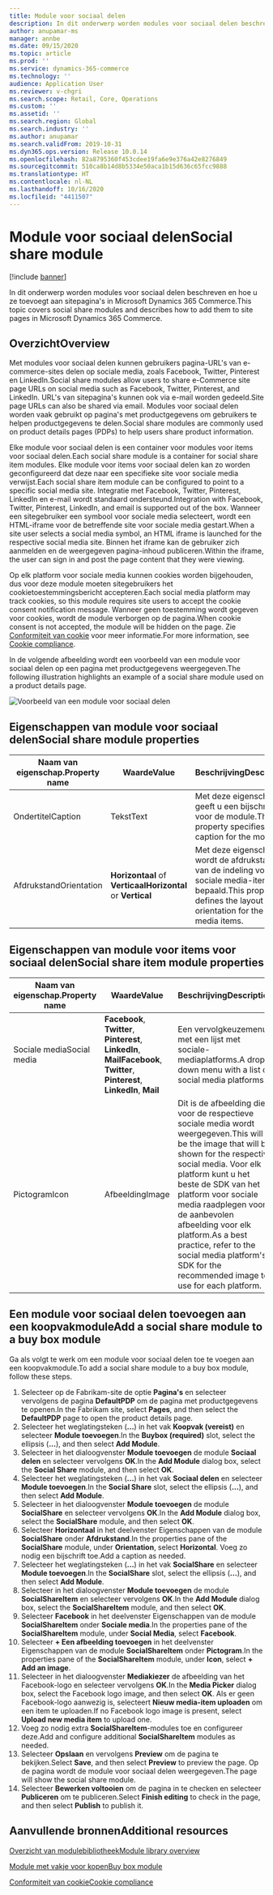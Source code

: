 ```yaml
---
title: Module voor sociaal delen
description: In dit onderwerp worden modules voor sociaal delen beschreven en hoe u ze toevoegt aan sitepagina's in Microsoft Dynamics 365 Commerce.
author: anupamar-ms
manager: annbe
ms.date: 09/15/2020
ms.topic: article
ms.prod: ''
ms.service: dynamics-365-commerce
ms.technology: ''
audience: Application User
ms.reviewer: v-chgri
ms.search.scope: Retail, Core, Operations
ms.custom: ''
ms.assetid: ''
ms.search.region: Global
ms.search.industry: ''
ms.author: anupamar
ms.search.validFrom: 2019-10-31
ms.dyn365.ops.version: Release 10.0.14
ms.openlocfilehash: 82a8795360f453cdee19fa6e9e376a42e8276849
ms.sourcegitcommit: 510ca8b14d8b5334e50aca1b15d636c65fcc9888
ms.translationtype: HT
ms.contentlocale: nl-NL
ms.lasthandoff: 10/16/2020
ms.locfileid: "4411507"
---
```

# <a name="social-share-module"></a><span data-ttu-id="f659e-103">Module voor sociaal delen</span><span class="sxs-lookup"><span data-stu-id="f659e-103">Social share module</span></span>

[!include [banner](includes/banner.md)]

<span data-ttu-id="f659e-104">In dit onderwerp worden modules voor sociaal delen beschreven en hoe u ze toevoegt aan sitepagina's in Microsoft Dynamics 365 Commerce.</span><span class="sxs-lookup"><span data-stu-id="f659e-104">This topic covers social share modules and describes how to add them to site pages in Microsoft Dynamics 365 Commerce.</span></span>

## <a name="overview"></a><span data-ttu-id="f659e-105">Overzicht</span><span class="sxs-lookup"><span data-stu-id="f659e-105">Overview</span></span>

<span data-ttu-id="f659e-106">Met modules voor sociaal delen kunnen gebruikers pagina-URL's van e-commerce-sites delen op sociale media, zoals Facebook, Twitter, Pinterest en LinkedIn.</span><span class="sxs-lookup"><span data-stu-id="f659e-106">Social share modules allow users to share e-Commerce site page URLs on social media such as Facebook, Twitter, Pinterest, and LinkedIn.</span></span> <span data-ttu-id="f659e-107">URL's van sitepagina's kunnen ook via e-mail worden gedeeld.</span><span class="sxs-lookup"><span data-stu-id="f659e-107">Site page URLs can also be shared via email.</span></span> <span data-ttu-id="f659e-108">Modules voor sociaal delen worden vaak gebruikt op pagina's met productgegevens om gebruikers te helpen productgegevens te delen.</span><span class="sxs-lookup"><span data-stu-id="f659e-108">Social share modules are commonly used on product details pages (PDPs) to help users share product information.</span></span>

<span data-ttu-id="f659e-109">Elke module voor sociaal delen is een container voor modules voor items voor sociaal delen.</span><span class="sxs-lookup"><span data-stu-id="f659e-109">Each social share module is a container for social share item modules.</span></span> <span data-ttu-id="f659e-110">Elke module voor items voor sociaal delen kan zo worden geconfigureerd dat deze naar een specifieke site voor sociale media verwijst.</span><span class="sxs-lookup"><span data-stu-id="f659e-110">Each social share item module can be configured to point to a specific social media site.</span></span> <span data-ttu-id="f659e-111">Integratie met Facebook, Twitter, Pinterest, LinkedIn en e-mail wordt standaard ondersteund.</span><span class="sxs-lookup"><span data-stu-id="f659e-111">Integration with Facebook, Twitter, Pinterest, LinkedIn, and email is supported out of the box.</span></span> <span data-ttu-id="f659e-112">Wanneer een sitegebruiker een symbool voor sociale media selecteert, wordt een HTML-iframe voor de betreffende site voor sociale media gestart.</span><span class="sxs-lookup"><span data-stu-id="f659e-112">When a site user selects a social media symbol, an HTML iframe is launched for the respective social media site.</span></span> <span data-ttu-id="f659e-113">Binnen het iframe kan de gebruiker zich aanmelden en de weergegeven pagina-inhoud publiceren.</span><span class="sxs-lookup"><span data-stu-id="f659e-113">Within the iframe, the user can sign in and post the page content that they were viewing.</span></span>

<span data-ttu-id="f659e-114">Op elk platform voor sociale media kunnen cookies worden bijgehouden, dus voor deze module moeten sitegebruikers het cookietoestemmingsbericht accepteren.</span><span class="sxs-lookup"><span data-stu-id="f659e-114">Each social media platform may track cookies, so this module requires site users to accept the cookie consent notification message.</span></span> <span data-ttu-id="f659e-115">Wanneer geen toestemming wordt gegeven voor cookies, wordt de module verborgen op de pagina.</span><span class="sxs-lookup"><span data-stu-id="f659e-115">When cookie consent is not accepted, the module will be hidden on the page.</span></span> <span data-ttu-id="f659e-116">Zie [Conformiteit van cookie](cookie-compliance.md) voor meer informatie.</span><span class="sxs-lookup"><span data-stu-id="f659e-116">For more information, see [Cookie compliance](cookie-compliance.md).</span></span>

<span data-ttu-id="f659e-117">In de volgende afbeelding wordt een voorbeeld van een module voor sociaal delen op een pagina met productgegevens weergegeven.</span><span class="sxs-lookup"><span data-stu-id="f659e-117">The following illustration highlights an example of a social share module used on a product details page.</span></span>

![Voorbeeld van een module voor sociaal delen](./media/ecommerce-socialshare.png)

## <a name="social-share-module-properties"></a><span data-ttu-id="f659e-119">Eigenschappen van module voor sociaal delen</span><span class="sxs-lookup"><span data-stu-id="f659e-119">Social share module properties</span></span>

| <span data-ttu-id="f659e-120">Naam van eigenschap.</span><span class="sxs-lookup"><span data-stu-id="f659e-120">Property name</span></span>             | <span data-ttu-id="f659e-121">Waarde</span><span class="sxs-lookup"><span data-stu-id="f659e-121">Value</span></span>                 | <span data-ttu-id="f659e-122">Beschrijving</span><span class="sxs-lookup"><span data-stu-id="f659e-122">Description</span></span> |
|---------------------------|-----------------------|-------------|
| <span data-ttu-id="f659e-123">Ondertitel</span><span class="sxs-lookup"><span data-stu-id="f659e-123">Caption</span></span>                  | <span data-ttu-id="f659e-124">Tekst</span><span class="sxs-lookup"><span data-stu-id="f659e-124">Text</span></span> | <span data-ttu-id="f659e-125">Met deze eigenschap geeft u een bijschrift op voor de module.</span><span class="sxs-lookup"><span data-stu-id="f659e-125">This property specifies a caption for the module.</span></span> |
| <span data-ttu-id="f659e-126">Afdrukstand</span><span class="sxs-lookup"><span data-stu-id="f659e-126">Orientation</span></span> | <span data-ttu-id="f659e-127">**Horizontaal** of **Verticaal**</span><span class="sxs-lookup"><span data-stu-id="f659e-127">**Horizontal** or **Vertical**</span></span>  | <span data-ttu-id="f659e-128">Met deze eigenschap wordt de afdrukstand van de indeling voor de sociale media-items bepaald.</span><span class="sxs-lookup"><span data-stu-id="f659e-128">This property defines the layout orientation for the social media items.</span></span> |

## <a name="social-share-item-module-properties"></a><span data-ttu-id="f659e-129">Eigenschappen van module voor items voor sociaal delen</span><span class="sxs-lookup"><span data-stu-id="f659e-129">Social share item module properties</span></span>
| <span data-ttu-id="f659e-130">Naam van eigenschap.</span><span class="sxs-lookup"><span data-stu-id="f659e-130">Property name</span></span>             | <span data-ttu-id="f659e-131">Waarde</span><span class="sxs-lookup"><span data-stu-id="f659e-131">Value</span></span>                 | <span data-ttu-id="f659e-132">Beschrijving</span><span class="sxs-lookup"><span data-stu-id="f659e-132">Description</span></span> |
|---------------------------|-----------------------|-------------|
| <span data-ttu-id="f659e-133">Sociale media</span><span class="sxs-lookup"><span data-stu-id="f659e-133">Social media</span></span>              | <span data-ttu-id="f659e-134">**Facebook**, **Twitter**, **Pinterest**, **LinkedIn**, **Mail**</span><span class="sxs-lookup"><span data-stu-id="f659e-134">**Facebook**, **Twitter**, **Pinterest**, **LinkedIn**, **Mail**</span></span> | <span data-ttu-id="f659e-135">Een vervolgkeuzemenu met een lijst met sociale-mediaplatforms.</span><span class="sxs-lookup"><span data-stu-id="f659e-135">A drop-down menu with a list of social media platforms.</span></span> |
| <span data-ttu-id="f659e-136">Pictogram</span><span class="sxs-lookup"><span data-stu-id="f659e-136">Icon</span></span> |<span data-ttu-id="f659e-137">Afbeelding</span><span class="sxs-lookup"><span data-stu-id="f659e-137">Image</span></span>    | <span data-ttu-id="f659e-138">Dit is de afbeelding die voor de respectieve sociale media wordt weergegeven.</span><span class="sxs-lookup"><span data-stu-id="f659e-138">This will be the image that will be shown for the respective social media.</span></span> <span data-ttu-id="f659e-139">Voor elk platform kunt u het beste de SDK van het platform voor sociale media raadplegen voor de aanbevolen afbeelding voor elk platform.</span><span class="sxs-lookup"><span data-stu-id="f659e-139">As a best practice, refer to the social media platform's SDK for the recommended image to use for each platform.</span></span> |

## <a name="add-a-social-share-module-to-a-buy-box-module"></a><span data-ttu-id="f659e-140">Een module voor sociaal delen toevoegen aan een koopvakmodule</span><span class="sxs-lookup"><span data-stu-id="f659e-140">Add a social share module to a buy box module</span></span>

<span data-ttu-id="f659e-141">Ga als volgt te werk om een module voor sociaal delen toe te voegen aan een koopvakmodule.</span><span class="sxs-lookup"><span data-stu-id="f659e-141">To add a social share module to a buy box module, follow these steps.</span></span>

1. <span data-ttu-id="f659e-142">Selecteer op de Fabrikam-site de optie **Pagina's** en selecteer vervolgens de pagina **DefaultPDP** om de pagina met productgegevens te openen.</span><span class="sxs-lookup"><span data-stu-id="f659e-142">In the Fabrikam site, select **Pages**, and then select the **DefaultPDP** page to open the product details page.</span></span> 
1. <span data-ttu-id="f659e-143">Selecteer het weglatingsteken (**...**) in het vak **Koopvak (vereist)** en selecteer **Module toevoegen**.</span><span class="sxs-lookup"><span data-stu-id="f659e-143">In the **Buybox (required)** slot, select the ellipsis (**...**), and then select **Add Module**.</span></span>
1. <span data-ttu-id="f659e-144">Selecteer in het dialoogvenster **Module toevoegen** de module **Sociaal delen** en selecteer vervolgens **OK**.</span><span class="sxs-lookup"><span data-stu-id="f659e-144">In the **Add Module** dialog box, select the **Social Share** module, and then select **OK**.</span></span>
1. <span data-ttu-id="f659e-145">Selecteer het weglatingsteken (**...**) in het vak **Sociaal delen** en selecteer **Module toevoegen**.</span><span class="sxs-lookup"><span data-stu-id="f659e-145">In the **Social Share** slot, select the ellipsis (**...**), and then select **Add Module**.</span></span>
1. <span data-ttu-id="f659e-146">Selecteer in het dialoogvenster **Module toevoegen** de module **SocialShare** en selecteer vervolgens **OK**.</span><span class="sxs-lookup"><span data-stu-id="f659e-146">In the **Add Module** dialog box, select the **SocialShare** module, and then select **OK**.</span></span>
1. <span data-ttu-id="f659e-147">Selecteer **Horizontaal** in het deelvenster Eigenschappen van de module **SocialShare** onder **Afdrukstand**.</span><span class="sxs-lookup"><span data-stu-id="f659e-147">In the properties pane of the **SocialShare** module, under **Orientation**, select **Horizontal**.</span></span> <span data-ttu-id="f659e-148">Voeg zo nodig een bijschrift toe.</span><span class="sxs-lookup"><span data-stu-id="f659e-148">Add a caption as needed.</span></span>
1. <span data-ttu-id="f659e-149">Selecteer het weglatingsteken (**...**) in het vak **SocialShare** en selecteer **Module toevoegen**.</span><span class="sxs-lookup"><span data-stu-id="f659e-149">In the **SocialShare** slot, select the ellipsis (**...**), and then select **Add Module**.</span></span>
1. <span data-ttu-id="f659e-150">Selecteer in het dialoogvenster **Module toevoegen** de module **SocialShareItem** en selecteer vervolgens **OK**.</span><span class="sxs-lookup"><span data-stu-id="f659e-150">In the **Add Module** dialog box, select the **SocialShareItem** module, and then select **OK**.</span></span>
1. <span data-ttu-id="f659e-151">Selecteer **Facebook** in het deelvenster Eigenschappen van de module **SocialShareItem** onder **Sociale media**.</span><span class="sxs-lookup"><span data-stu-id="f659e-151">In the properties pane of the **SocialShareItem** module, under **Social Media**, select **Facebook**.</span></span>
1. <span data-ttu-id="f659e-152">Selecteer **+ Een afbeelding toevoegen** in het deelvenster Eigenschappen van de module **SocialShareItem** onder **Pictogram**.</span><span class="sxs-lookup"><span data-stu-id="f659e-152">In the properties pane of the **SocialShareItem** module, under **Icon**, select **+ Add an image**.</span></span>
1. <span data-ttu-id="f659e-153">Selecteer in het dialoogvenster **Mediakiezer** de afbeelding van het Facebook-logo en selecteer vervolgens **OK**.</span><span class="sxs-lookup"><span data-stu-id="f659e-153">In the **Media Picker** dialog box, select the Facebook logo image, and then select **OK**.</span></span> <span data-ttu-id="f659e-154">Als er geen Facebook-logo aanwezig is, selecteert **Nieuw media-item uploaden** om een item te uploaden.</span><span class="sxs-lookup"><span data-stu-id="f659e-154">If no Facebook logo image is present, select **Upload new media item** to upload one.</span></span>
1. <span data-ttu-id="f659e-155">Voeg zo nodig extra **SocialShareItem**-modules toe en configureer deze.</span><span class="sxs-lookup"><span data-stu-id="f659e-155">Add and configure additional **SocialShareItem** modules as needed.</span></span>
1. <span data-ttu-id="f659e-156">Selecteer **Opslaan** en vervolgens **Preview** om de pagina te bekijken.</span><span class="sxs-lookup"><span data-stu-id="f659e-156">Select **Save**, and then select **Preview** to preview the page.</span></span> <span data-ttu-id="f659e-157">Op de pagina wordt de module voor sociaal delen weergegeven.</span><span class="sxs-lookup"><span data-stu-id="f659e-157">The page will show the social share module.</span></span>
1. <span data-ttu-id="f659e-158">Selecteer **Bewerken voltooien** om de pagina in te checken en selecteer **Publiceren** om te publiceren.</span><span class="sxs-lookup"><span data-stu-id="f659e-158">Select **Finish editing** to check in the page, and then select **Publish** to publish it.</span></span>

## <a name="additional-resources"></a><span data-ttu-id="f659e-159">Aanvullende bronnen</span><span class="sxs-lookup"><span data-stu-id="f659e-159">Additional resources</span></span>

[<span data-ttu-id="f659e-160">Overzicht van modulebibliotheek</span><span class="sxs-lookup"><span data-stu-id="f659e-160">Module library overview</span></span>](starter-kit-overview.md)

[<span data-ttu-id="f659e-161">Module met vakje voor kopen</span><span class="sxs-lookup"><span data-stu-id="f659e-161">Buy box module</span></span>](add-buy-box.md)

[<span data-ttu-id="f659e-162">Conformiteit van cookie</span><span class="sxs-lookup"><span data-stu-id="f659e-162">Cookie compliance</span></span>](cookie-compliance.md)
